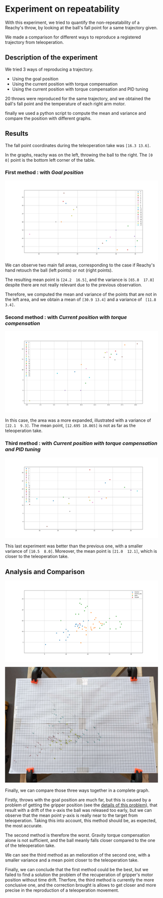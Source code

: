 # Experiment on repeatability

With this experiment, we tried to quantify the non-repeatability of a Reachy's throw, by looking at the ball's fall point for a same trajectory given.

We made a comparison for different ways to reproduce a registered trajectory from teleoperation.

## Description of the experiment

We tried 3 ways of reproducing a trajectory.
- Using the goal position 
- Using the current position with torque compensation
- Using the current position with torque compensation and PID tuning

20 throws were reproduced for the same trajectory, and we obtained the ball's fall point and the temperature of each right arm motor.

finally we used a python script to compute the mean and variance and compare the position with different graphs.

## Results

The fall point coordinates during the teleoperation take was `[16.3 13.6]`.

In the graphs, reachy was on the left, throwing the ball to the right. The `[0 0]` point is the bottom left corner of the table.

### First method : with *Goal position*

![alt text](../images/GOAL_POS_plot.png)
We can observe two main fall areas, corresponding to the case if Reachy's hand retouch the ball (left points) or not (right points).

The resulting mean point is `[24.2  16.5]`, and the variance is `[65.8  17.8]` despite there are not really relevant due to the previous observation.

Therefore, we computed the mean and variance of the points that are not in the left area, and we obtain a mean of `[30.9 13.4]` and a variance of ` [11.8  3.4]`.

### Second method : with *Current position with torque compensation*

![alt text](../images/COUPLE_plot.png)

In this case, the area was a more expanded, illustrated with a variance of `[22.1  9.3]`.
The mean point, `[12.695 10.865]` is not as far as the teleoperation take.

### Third method : with *Current position with torque compensation and PID tuning*

![alt text](../images/COUPLE_PID_plot.png)

This last experiment was better than the previous one, with a smaller variance of `[10.5  8.0]`.
Moreover, the mean point is `[21.0  12.1]`, which is closer to the teleoperation take.

## Analysis and Comparison

![alt text](../images/All_plot.png)

![real result](../images/feuille_final.jpg)

Finally, we can compare those three ways together in a complete graph.

Firstly, throws with the goal position are much far, but this is caused by a problem of getting the gripper position (see the [details of this problem](../developer/GoalPosition.md)), that result with a drift of the x-axis
the ball was released too early, but we can observe that the mean point y-axis is really near to the target from teleoperation.
Taking this into account, this method should be, as expected, the most accurate.

The second method is therefore the worst. Gravity torque compensation alone is not sufficient, and the ball meanly falls closer compared to the one of the teleoperation take.

We can see the third method as an melioration of the second one, with a smaller variance and a mean point closer to the teleoperation take. 

Finally, we can conclude that the first method could be the best, but we failed to find a solution the problem of the recuperation of gripper's motor position without time drift.
Therfore, the third method is currently the more conclusive one, and the correction brought is allows to get closer and more precise in the reproduction of a teleoperation movement.
